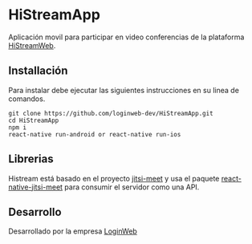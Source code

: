# HiStreamApp

Aplicación movil para participar en video conferencias de la plataforma [HiStreamWeb](https://histream.loginweb.dev/).

## Installación

Para instalar debe ejecutar las siguientes instrucciones en su linea de comandos.

```bas
git clone https://github.com/loginweb-dev/HiStreamApp.git
cd HiStreamApp
npm i
react-native run-android or react-native run-ios
```

## Librerias

Histream está basado en el proyecto [jitsi-meet](https://github.com/jitsi/jitsi-meet) y usa el paquete [react-native-jitsi-meet](react-native-jitsi-meet) para consumir el servidor como una API.

## Desarrollo
Desarrollado por la empresa [LoginWeb](https://loginweb.dev)